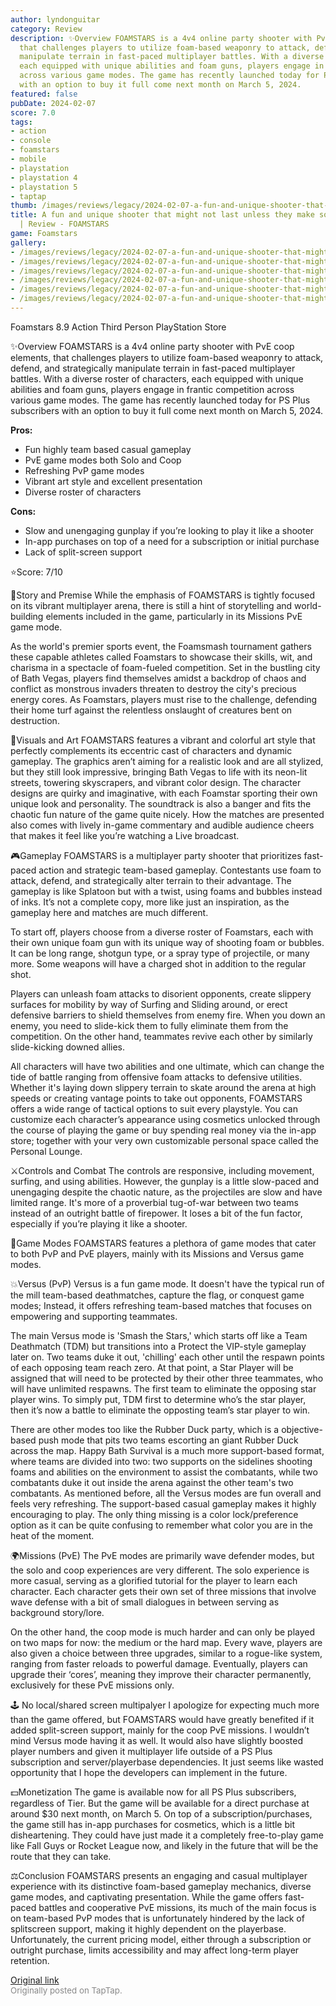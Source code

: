 ```yaml
---
author: lyndonguitar
category: Review
description: ✨Overview FOAMSTARS is a 4v4 online party shooter with PvE coop elements,
  that challenges players to utilize foam-based weaponry to attack, defend, and strategically
  manipulate terrain in fast-paced multiplayer battles. With a diverse roster of characters,
  each equipped with unique abilities and foam guns, players engage in frantic competition
  across various game modes. The game has recently launched today for PS Plus subscribers
  with an option to buy it full come next month on March 5, 2024.
featured: false
pubDate: 2024-02-07
score: 7.0
tags:
- action
- console
- foamstars
- mobile
- playstation
- playstation 4
- playstation 5
- taptap
thumb: /images/reviews/legacy/2024-02-07-a-fun-and-unique-shooter-that-might-not-last-unless-they-make-some-changes--review---foam-0.avif
title: A fun and unique shooter that might not last unless they make some changes
  | Review - FOAMSTARS
game: Foamstars
gallery:
- /images/reviews/legacy/2024-02-07-a-fun-and-unique-shooter-that-might-not-last-unless-they-make-some-changes--review---foam-0.avif
- /images/reviews/legacy/2024-02-07-a-fun-and-unique-shooter-that-might-not-last-unless-they-make-some-changes--review---foam-1.avif
- /images/reviews/legacy/2024-02-07-a-fun-and-unique-shooter-that-might-not-last-unless-they-make-some-changes--review---foam-2.avif
- /images/reviews/legacy/2024-02-07-a-fun-and-unique-shooter-that-might-not-last-unless-they-make-some-changes--review---foam-3.avif
- /images/reviews/legacy/2024-02-07-a-fun-and-unique-shooter-that-might-not-last-unless-they-make-some-changes--review---foam-4.avif
- /images/reviews/legacy/2024-02-07-a-fun-and-unique-shooter-that-might-not-last-unless-they-make-some-changes--review---foam-5.avif
---
```

Foamstars
8.9
Action
Third Person
PlayStation Store

✨Overview
FOAMSTARS is a 4v4 online party shooter with PvE coop elements, that challenges players to utilize foam-based weaponry to attack, defend, and strategically manipulate terrain in fast-paced multiplayer battles. With a diverse roster of characters, each equipped with unique abilities and foam guns, players engage in frantic competition across various game modes. The game has recently launched today for PS Plus subscribers with an option to buy it full come next month on March 5, 2024.


**Pros:**
- Fun highly team based casual gameplay
- PvE game modes both Solo and Coop
- Refreshing PvP game modes
- Vibrant art style and excellent presentation
- Diverse roster of characters



**Cons:**
- Slow and unengaging gunplay if you’re looking to play it like a shooter
- In-app purchases on top of a need for a subscription or initial purchase
- Lack of split-screen support


⭐️Score: 7/10

📖Story and Premise
While the emphasis of FOAMSTARS is tightly focused on its vibrant multiplayer arena, there is still a hint of storytelling and world-building elements included in the game, particularly in its Missions PvE game mode.

As the world's premier sports event, the Foamsmash tournament gathers these capable athletes called Foamstars to showcase their skills, wit, and charisma in a spectacle of foam-fueled competition. Set in the bustling city of Bath Vegas, players find themselves amidst a backdrop of chaos and conflict as monstrous invaders threaten to destroy the city's precious energy cores. As Foamstars, players must rise to the challenge, defending their home turf against the relentless onslaught of creatures bent on destruction.

🎨Visuals and Art
FOAMSTARS features a vibrant and colorful art style that perfectly complements its eccentric cast of characters and dynamic gameplay. The graphics aren’t aiming for a realistic look and are all stylized, but they still look impressive, bringing Bath Vegas to life with its neon-lit streets, towering skyscrapers, and vibrant color design. The character designs are quirky and imaginative, with each Foamstar sporting their own unique look and personality. The soundtrack is also a banger and fits the chaotic fun nature of the game quite nicely. How the matches are presented also comes with lively in-game commentary and audible audience cheers that makes it feel like you’re watching a Live broadcast.

🎮Gameplay
FOAMSTARS is a multiplayer party shooter that prioritizes fast-paced action and strategic team-based gameplay. Contestants use foam to attack, defend, and strategically alter terrain to their advantage. The gameplay is like Splatoon but with a twist, using foams and bubbles instead of inks. It’s not a complete copy, more like just an inspiration, as the gameplay here and matches are much different.

To start off, players choose from a diverse roster of Foamstars, each with their own unique foam gun with its unique way of shooting foam or bubbles. It can be long range, shotgun type, or a spray type of projectile, or many more. Some weapons will have a charged shot in addition to the regular shot. 

Players can unleash foam attacks to disorient opponents, create slippery surfaces for mobility by way of Surfing and Sliding around, or erect defensive barriers to shield themselves from enemy fire. When you down an enemy, you need to slide-kick them to fully eliminate them from the competition. On the other hand, teammates revive each other by similarly slide-kicking downed allies.

All characters will have two abilities and one ultimate, which can change the tide of battle ranging from offensive foam attacks to defensive utilities. Whether it's laying down slippery terrain to skate around the arena at high speeds or creating vantage points to take out opponents, FOAMSTARS offers a wide range of tactical options to suit every playstyle.  You can customize each character’s appearance using cosmetics unlocked through the course of playing the game or buy spending real money via the in-app store; together with your very own customizable personal space called the Personal Lounge.

⚔️Controls and Combat
The controls are responsive, including movement, surfing, and using abilities. However, the gunplay is a little slow-paced and unengaging despite the chaotic nature, as the projectiles are slow and have limited range. It's more of a proverbial tug-of-war between two teams instead of an outright battle of firepower. It loses a bit of the fun factor, especially if you’re playing it like a shooter.

📜Game Modes
FOAMSTARS features a plethora of game modes that cater to both PvP and PvE players, mainly with its Missions and Versus game modes.

💥Versus (PvP)
Versus is a fun game mode. It doesn't have the typical run of the mill team-based deathmatches, capture the flag, or conquest game modes; Instead, it offers refreshing team-based matches that focuses on empowering and supporting teammates.

The main Versus mode is 'Smash the Stars,' which starts off like a Team Deathmatch (TDM) but transitions into a Protect the VIP-style gameplay later on. Two teams duke it out, 'chilling' each other until the respawn points of each opposing team reach zero. At that point, a Star Player will be assigned that will need to be protected by their other three teammates, who will have unlimited respawns. The first team to eliminate the opposing star player wins. To simply put, TDM first to determine who’s the star player, then it’s now a battle to eliminate the opposting team’s star player to win.

There are other modes too like the Rubber Duck party, which is a objective-based push mode that pits two teams escorting an giant Rubber Duck across the map. Happy Bath Survival is a much more support-based format, where teams are divided into two: two supports on the sidelines shooting foams and abilities on the environment to assist the combatants, while two combatants duke it out inside the arena against the other team's two combatants. As mentioned before, all the Versus modes are fun overall and feels very refreshing. The support-based casual gameplay makes it highly encouraging to play. The only thing missing is a color lock/preference option as it can be quite confusing to remember what color you are in the heat of the moment.

🌍Missions (PvE)
The PvE modes are primarily wave defender modes, but the solo and coop experiences are very different. The solo experience is more casual, serving as a glorified tutorial for the player to learn each character. Each character gets their own set of three missions that involve wave defense with a bit of small dialogues in between serving as background story/lore.

On the other hand, the coop mode is much harder and can only be played on two maps for now: the medium or the hard map. Every wave, players are also given a choice between three upgrades, similar to a rogue-like system, ranging from faster reloads to powerful damage. Eventually, players can upgrade their ‘cores’, meaning they improve their character permanently, exclusively for these PvE missions only.

🕹 No local/shared screen multipalyer
I apologize for expecting much more than the game offered, but FOAMSTARS would have greatly benefited if it added split-screen support, mainly for the coop PvE missions. I wouldn’t mind Versus mode having it as well. It would also have slightly boosted player numbers and given it multiplayer life outside of a PS Plus subscription and server/playerbase dependencies. It just seems like wasted opportunity that I hope the developers can implement in the future.

💵Monetization
The game is available now for all PS Plus subscribers, regardless of Tier. But the game will be available for a direct purchase at around $30 next month, on March 5. On top of a subscription/purchases, the game still has in-app purchases for cosmetics, which is a little bit disheartening. They could have just made it a completely free-to-play game like Fall Guys or Rocket League now, and likely in the future that will be the route that they can take.

⚖️Conclusion
FOAMSTARS presents an engaging and casual multiplayer experience with its distinctive foam-based gameplay mechanics, diverse game modes, and captivating presentation. While the game offers fast-paced battles and cooperative PvE missions, its much of the main focus is on team-based PvP modes that is unfortunately hindered by the lack of splitscreen support, making it highly dependent on the playerbase. Unfortunately, the current pricing model, either through a subscription or outright purchase, limits accessibility and may affect long-term player retention.

[Original link](https://www.taptap.io/post/6973947)<br><span style="font-size: 0.95em; color: #888;">Originally posted on TapTap.</span>